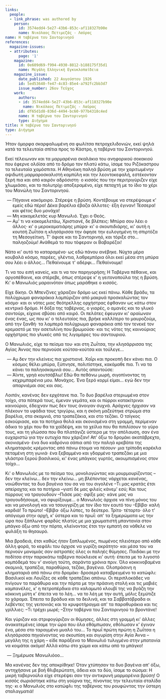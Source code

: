 ```yaml
---
links:
  people:
  - link_phrase: was authored by
    person:
      id: 3574edd4-5e27-43b6-853c-af118327b90e
      name: Νικόλαος Πετιμεζάς - Λαύρας
name: Η ταβέρνα του Σαντορινηού
references:
  magazine-issues:
  - attributes:
      page: '1'
    magazine:
      id: 0e609d69-f994-4930-8812-b188175f35d1
      name: Μεγάλη Ελληνική Εγκυκλοπαίδεια
    magazine_issue:
      date_published: 22 Αυγούστου 1926
      id: 5ed53640-fe47-4c83-85e4-a792fc2bb3d7
      issue_number: 26ον Τεύχος
    work:
      authors:
      - id: 3574edd4-5e27-43b6-853c-af118327b90e
        name: Νικόλαος Πετιμεζάς - Λαύρας
      id: df65d1d8-836d-4494-bc60-977b4318c4ed
      name: Η ταβέρνα του Σαντορινηού
      type: Διήγημα
title: Η ταβέρνα του Σαντορινηού
type: Διήγημα
---
```


<main class="content" itemprop="text">
<p>Ήταν όμορφα σκαρφαλωμένη σα φωλίτσα πετροχελιδονιών, εκεί ψηλά κατά τα τελευταία σπίτια προς το Κάστρο, η ταβέρνα του
Σαντορινηού.</p>

<p>Εκεί τέλειωναν και τα μαρμαρένια σκαλάκια του ανηφορικού σοκακιού που έφερνε ολόϊσα από το δρόμο τον πλατύ κάτω, ίσαμε
του Ριζόκαστρου τα τελευταία χαμόσπιτα. Η Αθηνέικη παληά βρύση με την χαριτωμένην αψιδωτή μαρμαροσκαλιστή καμπύλη και
την λεοντοκεφαλή, εστέκονταν ξερή πια και από καιρόν αδρόσιστη· ο κισσός που την περιτριγύριζεν είχε χλωμιάσει, και το
πολυτρίχι αποξεραμένο, είχε πεταχτή με το ίδιο το χέρι του Μανώλη του Σαντορινηού.</p>

<ol style="list-style-type: '&mdash; '">
  <li>
    Πήγαινε κακόμοιρο. Στέρεψε η βρύση. Κοντέβουμε να στερέψουμε κ' εμείς εδώ πέρα! Δέκα βαρέλια έβαζα άλλοτες· έξη
    έγιναν! Τέσσερα! και φέτος δυο μονάχα!
  </li>
  <li>Μη κακομελετάς κυρ Μανωλιό. Έχει ο Θεός.</li>
  <li>
    Αμ' τι να κακομελετάω, Χριστιανέ, δε βλέπεις: Μπύρα σου λέει ο άλλος· κι' ο μεροκαματιάρης μπύρα· κι' ο
    σκουπιδιάρης, κι' αυτή η κουτσή Ζωΐτσα η κλησάρισσα την άφησε την ευλογημένη τη σπιρτόζα τη Μεσογείτικη. Τ' άφισε
    και το Σαντορινηό, και τόριξε στο... παληοζούμι! Ανάθεμά το που τόφεραν οι Βαβαρέζοι!
  </li>
</ol>

<p>Νάτο κι' αυτό το καταραμένο· ως εδώ πάνου ανέβηκε. Νύχτα μέρα κουβαλά κόσμο, παρέες, γλέντια, λαθρεμπόρια όλοι εκεί μέσα
στη μπύρα σου λέει ο άλλος... Πεθαίνουμε τ' αδέρφι... Πεθαίνουμε!</p>

<p>Τι να του ειπή κανείς, και τι να τον παρηγορήση; Η Ταβέρνα πέθαινε, και αργοπέθαινε, και στέρεβε, όπως στέρεψε κ' η
γειτονοπούλα της η βρύση. Κι' ο Μανωλιός μαραινόταν όπως μαράθηκε ο κισσός.</p>

<p>Είχε δίκηο. Οι Μπενζίνες χάραζαν δρόμο ως εκεί πάνω. Κάθε βράδυ, τα πολύχρωμα φαναράκια λαμπύριζαν από μακρυά
προσκαλώντας τον κόσμο· και οι νότες μιας θεότρελλης ορχήστρας έφθαναν ως κάτω στον κεντρικό δρόμο. Η δόξα της ταβέρνας,
ο γιαρές, ο αμανές και το γλυκό σαντούρι, είχανε σβύσει από καιρό. Οι πελάτες έφευγαν κι' αραίωναν ένας ένας, ως που κι'
ο τελευταίος πια, βρήκε καλλίτερο το μαυροζούμι, από την ξανθή· τα λαμπερά πολύχρωμα φαναράκια από τον τενεκέ τον
κρεμαστό με την ασετυλίνη που βρωμούσε· και τις νότες της καινούριας ορχήστρας πιο γλυκές από τις λιγομάρες του
σαντουριού.</p>

<p>Ο Μανωλιός, είχε το πείσμα του· και στη Ζωΐτσα, την κλησάρρισσα της Αγίας Άννας που περνούσε κούτσα-κούτσα και
τούλεγε...</p>

<ol style="list-style-type: '&mdash; '">
  <li>
    Αμ δεν την κλείνεις πια χριστιανέ. Χαΐρι και προκοπή δεν κάνει πια. Ο κόσμος θέλει μπύρα, ξύπνησε, πολιτίστηκε,
    κακόμαθε πια. Τι να τα κάνει τα παληοσκαμνιά σου... Αυτός απαντούσε:
  </li>
  <li>
    Άϊντε, γρηά κουτσάβλω! Εδώ θα πεθάνω μωρή, σιγοπίνοντας τη κεχριμπαρένια μου. Μονάχος. Ένα ξερό κορμί είμαι... εγώ
    δεν την απαρνιέμαι σας και σας.
  </li>
</ol>

<p>Λοιπόν, κανένας δεν ερχότανε πια. Το δυο βαρέλια στεριωμένα στον τοίχο, στα πάτερά τους, έμεναν γεμάτα, και οι πύρροι
κατακίτρινοι καινούριοι, έδειχναν πως δεν τους άνοιγαν συχνά. Αράχνες ήρχισαν να πλέκουν τα υφάδια τους τριγύρω, και η
σκόνη μαζεύτηκε στρώμα στα βαρέλια, στα σκαμνιά, στα τραπεζάκια, και στο τεζάκι. Ο τσίγκος εσκούριασε, και τα ποτήρια
θολά και σκονισμένα στη γραμμή, περίμεναν άδικα το χέρι που θα τα χαϊδέψη, και τα χείλια που θα πιπιλίσουν το γύρο τους,
και τη γλώσσα που θα πλατάγιζε ύστερα με την απόλαυση, σαν ένα ευχαριστώ για την ευτυχία που χάριζαν! Απ' όξω το δρομάκι
ακατάβρεχτο, σκονισμένο· ένα δυο καδρόνια σάπια από την παληά κρεβάτα της κληματαριάς κρέμοντας από πάνω έτοιμα να
πέσουν· μια τρίποδη καρέκλα πεταμένη στη γωνιά· ένα ξεβαμμένο και γδαρμένο τραπεζάκι με μια γλάστρα ξερού βασιλικού, κι'
ένας μπάγκος γυρτός, ακουμπισμένος στον τοίχο...</p>

<p>Κι' ο Μανωλιός με το πείσμα του, μονολογώντας και μουρμουρίζοντας &ndash; δεν την κλείνω... δεν την κλείνω... μη
βλέποντας νάρχεται κανένας, νοιώθοντας τα δυο βαγένια του σα να του σιγολένε &ndash;Τι μας κρατάς έτσι απείραχτα; και τα
ποτήρια &ndash;γιατί δε μας φιλείς κάνεμ' εσύ; Και τους πύρρους να τραγουδούν &ndash;Πιάσε μας· σφίξε μας· κάνε μας να
τραγουδήσουμε, να σφυρίξουμε... ο Μανωλιός άρχισε να πίνη μόνος του και να μονολογή και να τσουγγρίζη με τον ίδιο τον
εαυτό του &ndash;Εβίβα· καλή καρδιά! Το πρώτο! &ndash;Εβίβα· όξω λύπες, το δεύτερο. Τρίτο· τέταρτο· όλο τ' απόγιομα στην
αρχή, κ' ύστερα και το πρωΐ: απ' τα ξημερώματα ως την ώρα που ξάπλωνε φαρδύς πλατύς με μια χρωματιστή μπαντανία στον
μπάγκο όξω από την πόρτα, κλείνοντας έτσι την εμπατή σα νάθελε να φυλάξη το θησαυρό.</p>

<p>Μια βραδειά, έτσι καθώς ήταν ξαπλωμένος, πιωμένος πλειότερο από κάθε άλλη φορά, το κεφάλι του άρχισε να γυρίζη ακράτητο·
και μέσα του να περνούν μονομιάς σαν αστραπές όλες οι παληές θύμησες. Παιδάκι με την ποδίτσα στην παρακάτω ταβέρνα
πούκλεισε κι' αυτή· έπειτα με το λιγοστό κομπόδεμά του ν' ανοίγη τούτη, σαράντα χρόνια πριν. Όλο κοκκινοβαμένα σκαμνιά,
τραπέζια, παραθύρια, τεζάκι, βαγένια. Ολοπράσινη η κληματαριά από πάνω στο δρομάκι· δροσερά καταβρεγμένο το κατώφλι:
Βασιλικοί και Λουΐζες σε κάθε τραπεζάκι απάνω. Οι περιπλοκάδες να πνίγουν τα παράθυρα και την πόρτα με την πράσινη στολή
και τις μαβιές καμπανέλες, κ' η πετροπέρδικα στο καλαμωτό κλουβί της να βγάζη την κόκκινη μύτη κ' έπειτα να το λέη... να
το λέη με την αυτή, μόλις ξεμύτιζε το χάραμα. Έπειτα τα βράδυα και τα δειλινά, και τα Σαββατόβραδα οι λεβέντες της
γειτονιάς και το κρυφοτήραγμα απ' τα παραθυράκια και τις γρίλλιες: &ndash;Τι τρέχει μωρέ; &ndash;Στην ταβέρνα του
Σαντορινηού το βροντάνε!</p>

<p>Και γύριζαν και στριφογύριζαν οι θύμησες, άλλες στη γραμμή κι' άλλες ανακατεμένες ίσαμε την ώρα που όλα εθάμπωσαν,
εθόλωσαν κ' έγιναν ένα, μέσα στο ταραγμένο μυαλό του... Το πρωΐ πρώτη πρώτη η Ζωΐτσα η κλησάρισσα πηγαίνοντας να
σκουπίση και σιγυρίση στην Αγία Άννα &ndash; μεγάλη της η χάρη &ndash; είδε παράξενα το Μανωλιό τυλιγμένο στην μπατανία
να κοιμάται ακόμα! Αλλά κάτω στο χώμα και κάτω από το μπάγκο!</p>

<ol style="list-style-type: '&mdash; '">
  <li>Ξημέρωσε Μανωλιόοο...</li>
</ol>

<p>Μα κανένας δεν της αποκρίθηκε! Όταν χτύπησαν τα δυο βαγένια απ' όξω, αντηχήσανε με βοή θλιβερώτατη, άδεια και τα δύο,
ίσαμε το σώσμα: Η μικρή ταβερνούλα είχε στερέψει σαν την αντικρυνή μαρμαρένια βρύση! Ο κισσός σωριάστηκε κάτω στη γούρνα
της, πίνοντας την τελευταία σταλίδα της· κι ο Μανωλιός στο κατώφλι της ταβέρνας του ρουφώντας την ύστερη σταλαγματιά!</p>
</main>
